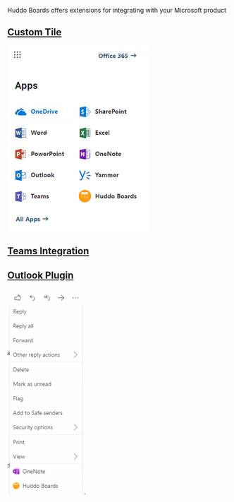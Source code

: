 Huddo Boards offers extensions for integrating with your Microsoft product

## [Custom Tile](custom-tiles.md)

[![Outcome](/assets/msgraph/custom-tiles.png)](custom-tiles.md)

## [Teams Integration](teams.md)

<!-- ![Outcome](/assets/msgraph/teams.png) -->

## [Outlook Plugin](outlook.md)

[![Outcome](/assets/msgraph/outlook7.png)](outlook.md)
